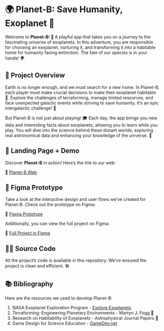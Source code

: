 # 🌍 Planet-B: Save Humanity, Exoplanet 🚀

Welcome to **Planet-B**! 🌟 A playful app that takes you on a journey to the fascinating universe of exoplanets. In this adventure, you are responsible for choosing an exoplanet, nurturing it, and transforming it into a habitable home for humanity facing extinction. The fate of our species is in your hands! 🌍

## 🎯 Project Overview
Earth is no longer enough, and we must search for a new home. In Planet-B, each player must make crucial decisions to make their exoplanet habitable 🌿. Explore the challenges of terraforming, manage limited resources, and face unexpected galactic events while striving to save humanity. It’s an epic intergalactic challenge! 🌌

But Planet-B is not just about playing! 🎓 Each day, the app brings you new data and interesting facts about exoplanets, allowing you to learn while you play. You will dive into the science behind these distant worlds, exploring real astronomical data and enhancing your knowledge of the universe. 🔭

## 🚀 Landing Page + Demo
Discover **Planet-B** in action! Here’s the link to our web:

🔗 [Planet-B Web](https://www.planetb.vip)

## 🎨 Figma Prototype
Take a look at the interactive design and user flows we’ve created for Planet-B. Check out the prototype on Figma:

🔗 [Figma Prototype](https://www.planetb.vip)

Additionally, you can view the full project on Figma:

🔗 [Full Project in Figma](https://www.planetb.vip)

## 🧑‍💻 Source Code
All the project’s code is available in this repository. We’ve ensured the project is clean and efficient. 🛠

## 📚 Bibliography
Here are the resources we used to develop Planet-B:

1. NASA Exoplanet Exploration Program - [Explore Exoplanets](https://exoplanets.nasa.gov)
2. Terraforming: Engineering Planetary Environments - Martyn J. Fogg 📘
3. Research on Habitability of Exoplanets - Astrophysical Journal Papers 🔬
4. Game Design for Science Education - [GameDev.net](https://www.gamedev.net)
